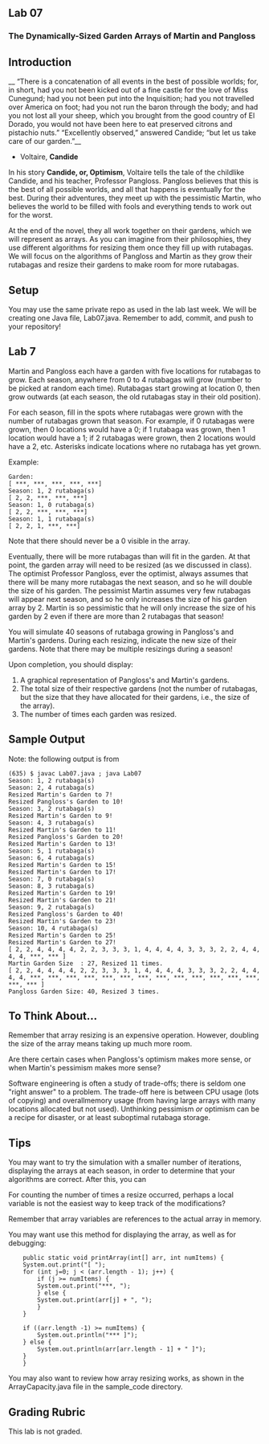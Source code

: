 ## Lab 07

### The Dynamically-Sized Garden Arrays of Martin and Pangloss

## Introduction

__ “There is a concatenation of all events in the best of possible worlds; for, in short, had you not been kicked out of a fine castle for the love of Miss Cunegund; had you not been put into the Inquisition; had you not travelled over America on foot; had you not run the baron through the body; and had you not lost all your sheep, which you brought from the good country of El Dorado, you would not have been here to eat preserved citrons and pistachio nuts.” “Excellently observed,” answered Candide; “but let us take care of our garden.”__  
- Voltaire, __Candide__

In his story __Candide, or, Optimism__, Voltaire tells the tale of the childlike Candide, and his teacher, Professor Pangloss.  Pangloss believes that this is the best of all possible worlds, and all that happens is eventually for the best.  During their adventures, they meet up with the pessimistic Martin, who believes the world to be filled with fools and everything tends to work out for the worst.

At the end of the novel, they all work together on their gardens, which we will represent as arrays.  As you can imagine from their philosophies, they use different algorithms for resizing them once they fill up with rutabagas.  We will focus on the algorithms of Pangloss and Martin as they grow their rutabagas and resize their gardens to make room for more rutabagas.

## Setup

You may use the same private repo as used in the lab last week.  We will be creating one Java file, Lab07.java.  Remember to add, commit, and push to your repository!

## Lab 7

Martin and Pangloss each have a garden with five locations for rutabagas to grow.  Each season, anywhere from 0 to 4 rutabagas will grow (number to be picked at random each time).  Rutabagas start growing at location 0, then grow outwards (at each season, the old rutabagas stay in their old position).

For each season, fill in the spots where rutabagas were grown with the number of rutabagas grown that season.  For example, if 0 rutabagas were grown, then 0 locations would have a 0; if 1 rutabaga was grown, then 1 location would have a 1; if 2 rutabagas were grown, then 2 locations would have a 2, etc.  Asterisks indicate locations where no rutabaga has yet grown.

Example:
```
Garden:
[ ***, ***, ***, ***, ***]
Season: 1, 2 rutabaga(s)
[ 2, 2, ***, ***, ***]
Season: 1, 0 rutabaga(s)
[ 2, 2, ***, ***, ***]
Season: 1, 1 rutabaga(s)
[ 2, 2, 1, ***, ***]
```

Note that there should never be a 0 visible in the array.

Eventually, there will be more rutabagas than will fit in the garden.  At that point, the garden array will need to be resized (as we discussed in class).  The optimist Professor Pangloss, ever the optimist, always assumes that there will be many more rutabagas the next season, and so he will double the size of his garden.  The pessimist Martin assumes very few rutabagas will appear next season, and so he only increases the size of his garden array by 2.  Martin is so pessimistic that he will only increase the size of his garden by 2 even if there are more than 2 rutabagas that season!

You will simulate 40 seasons of rutabaga growing in Pangloss's and Martin's gardens.  During each resizing, indicate the new size of their gardens.  Note that there may be multiple resizings during a season!

Upon completion, you should display:
1. A graphical representation of Pangloss's and Martin's gardens.
2. The total size of their respective gardens (not the number of rutabagas, but the size that they have allocated for their gardens, i.e., the size of the array).
3. The number of times each garden was resized.

## Sample Output

Note: the following output is from 

```
(635) $ javac Lab07.java ; java Lab07
Season: 1, 2 rutabaga(s)
Season: 2, 4 rutabaga(s)
Resized Martin's Garden to 7!
Resized Pangloss's Garden to 10!
Season: 3, 2 rutabaga(s)
Resized Martin's Garden to 9!
Season: 4, 3 rutabaga(s)
Resized Martin's Garden to 11!
Resized Pangloss's Garden to 20!
Resized Martin's Garden to 13!
Season: 5, 1 rutabaga(s)
Season: 6, 4 rutabaga(s)
Resized Martin's Garden to 15!
Resized Martin's Garden to 17!
Season: 7, 0 rutabaga(s)
Season: 8, 3 rutabaga(s)
Resized Martin's Garden to 19!
Resized Martin's Garden to 21!
Season: 9, 2 rutabaga(s)
Resized Pangloss's Garden to 40!
Resized Martin's Garden to 23!
Season: 10, 4 rutabaga(s)
Resized Martin's Garden to 25!
Resized Martin's Garden to 27!
[ 2, 2, 4, 4, 4, 4, 2, 2, 3, 3, 3, 1, 4, 4, 4, 4, 3, 3, 3, 2, 2, 4, 4, 4, 4, ***, *** ]
Martin Garden Size  : 27, Resized 11 times.
[ 2, 2, 4, 4, 4, 4, 2, 2, 3, 3, 3, 1, 4, 4, 4, 4, 3, 3, 3, 2, 2, 4, 4, 4, 4, ***, ***, ***, ***, ***, ***, ***, ***, ***, ***, ***, ***, ***, ***, *** ]
Pangloss Garden Size: 40, Resized 3 times.
```

## To Think About...

Remember that array resizing is an expensive operation.  However, doubling the size of the array means taking up much more room.

Are there certain cases when Pangloss's optimism makes more sense, or when Martin's pessimism makes more sense?

Software engineering is often a study of trade-offs; there is seldom one "right answer" to a problem.  The trade-off here is between CPU usage (lots of copying) and overallmemory usage (from having large arrays with many locations allocated but not used).  Unthinking pessimism _or_ optimism can be a recipe for disaster, or at least suboptimal rutabaga storage.

## Tips

You may want to try the simulation with a smaller number of iterations, displaying the arrays at each season, in order to determine that your algorithms are correct.  After this, you can 

For counting the number of times a resize occurred, perhaps a local variable is not the easiest way to keep track of the modifications?

Remember that array variables are references to the actual array in memory.

You may want use this method for displaying the array, as well as for debugging:

```
    public static void printArray(int[] arr, int numItems) {
	System.out.print("[ ");
	for (int j=0; j < (arr.length - 1); j++) {
	    if (j >= numItems) {
		System.out.print("***, ");
	    } else {
		System.out.print(arr[j] + ", ");
	    }
	}
	
	if ((arr.length -1) >= numItems) {
	    System.out.println("*** ]");
	} else {
	    System.out.println(arr[arr.length - 1] + " ]");
	}
    }
```

You may also want to review how array resizing works, as shown in the ArrayCapacity.java file in the sample_code directory.

## Grading Rubric

This lab is not graded.
